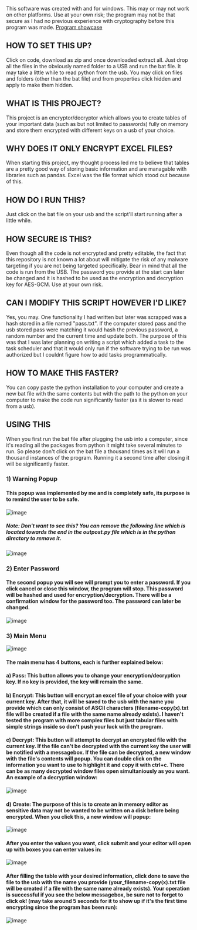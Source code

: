 This software was created with and for windows. This may or may not work on other platforms. Use at your own risk; the program may not be that secure as I had no previous experience with cryptography before this program was made. [Program showcase](#using-this)

## HOW TO SET THIS UP?
Click on code, download as zip and once downloaded extract all. Just drop all the files in the obviously named folder to a USB and run the bat file. It may take a little while to read python from the usb. You may click on files and folders (other than the bat file) and from properties click hidden and apply to make them hidden. 

## WHAT IS THIS PROJECT? 
This project is an encryptor/decryptor which allows you to create tables of your important data (such as but not limited to passwords) fully on memory and store them encrypted with different keys on a usb of your choice. 

## WHY DOES IT ONLY ENCRYPT EXCEL FILES?
When starting this project, my thought process led me to believe that tables are a pretty good way of storing basic information and are managable with libraries such as pandas. Excel was the file format which stood out because of this.

## HOW DO I RUN THIS?
Just click on the bat file on your usb and the script'll start running after a little while.

## HOW SECURE IS THIS?
Even though all the code is not encrypted and pretty editable, the fact that this repository is not known a lot about will mitigate the risk of any malware targeting if you are not being targeted specifically. Bear in mind that all the code is run from the USB. The password you provide at the start can later be changed and it is hashed to be used as the encryption and decryption key for AES-GCM. Use at your own risk.

## CAN I MODIFY THIS SCRIPT HOWEVER I'D LIKE?
Yes, you may. One functionality I had written but later was scrapped was a hash stored in a file named "pass.txt". If the computer stored pass and the usb stored pass were matching it would hash the previous password, a random number and the current time and update both. The purpose of this was that I was later planning on writing a script which added a task to the task scheduler and that it would only run if the software trying to be run was authorized but I couldnt figure how to add tasks programmatically.

## HOW TO MAKE THIS FASTER?
You can copy paste the python installation to your computer and create a new bat file with the same contents but with the path to the python on your computer to make the code run significantly faster (as it is slower to read from a usb).

## USING THIS
When you first run the bat file after plugging the usb into a computer, since it's reading all the packages from python it might take several minutes to run. So please don't click on the bat file a thousand times as it will run a thousand instances of the program. Running it a second time after closing it will be significantly faster.

### 1) Warning Popup
#### This popup was implemented by me and is completely safe, its purpose is to remind the user to be safe.
![image](https://github.com/user-attachments/assets/4d272f23-9610-4e09-809d-df5308fccd6a)

##### Note: Don't want to see this? You can remove the following line which is located towards the end in the outpost.py file which is in the python directory to remove it.
![image](https://github.com/user-attachments/assets/45e76604-e93a-40ee-ae8f-fd54a4449cdd)


### 2) Enter Password
#### The second popup you will see will prompt you to enter a password. If you click cancel or close this window, the program will stop. This password will be hashed and used for encryption/decryption. There will be a confirmation window for the password too. The password can later be changed.
![image](https://github.com/user-attachments/assets/98f97231-471b-4e09-a2f6-b6370c082f57)

### 3) Main Menu
![image](https://github.com/user-attachments/assets/0a69ab40-cb4e-4796-963c-a6eeaa1eaec3)
#### The main menu has 4 buttons, each is further explained below:

#### a) Pass: This button allows you to change your encryption/decryption key. If no key is provided, the key will remain the same.

#### b) Encrypt: This button will encrypt an excel file of your choice with your current key. After that, it will be saved to the usb with the name you provide which can only consist of ASCII characters (filename-copy(x).txt file will be created if a file with the same name already exists). I haven't tested the program with more complex files but just tabular files with simple strings inside so don't push your luck with the program.

#### c) Decrypt: This button will attempt to decrypt an encrypted file with the current key. If the file can't be decrypted with the current key the user will be notified with a messagebox. If the file can be decrypted, a new window with the file's contents will popup. You can double click on the information you want to use to highlight it and copy it with ctrl+c. There can be as many decrypted window files open simultaniously as you want. An example of a decryption window:
![image](https://github.com/user-attachments/assets/d9acd381-9439-4716-abaa-38cdcc4ee0e8)

#### d) Create: The purpose of this is to create an in memory editor as sensitive data may not be wanted to be written on a disk before being encrypted. When you click this, a new window will popup:
![image](https://github.com/user-attachments/assets/00bd7e5f-6a72-4995-94d8-1b916b175b92)

#### After you enter the values you want, click submit and your editor will open up with boxes you can enter values in:
![image](https://github.com/user-attachments/assets/6bd5d44e-c9d3-4c2f-9345-5fe987ff8bac)

#### After filling the table with your desired information, click done to save the file to the usb with the name you provide (your_filename-copy(x).txt file will be created if a file with the same name already exists). Your operation is successful if you see the below messagebox, be sure not to forget to click ok! (may take around 5 seconds for it to show up if it's the first time encrypting since the program has been run):
![image](https://github.com/user-attachments/assets/c990e2af-e501-4be0-bc21-f23f04201e4b)




